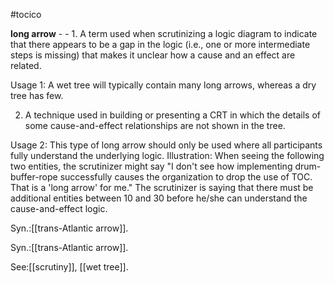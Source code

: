 #tocico

<b>long arrow</b> - - 1. A term used when scrutinizing a logic diagram to indicate that there appears to be a gap in the logic (i.e., one or more intermediate steps is missing) that makes it unclear how a cause and an effect are related.

Usage 1: A wet tree will typically contain many long arrows, whereas a dry tree has few.

2. A technique used in building or presenting a CRT in which the details of some cause-and-effect relationships are not shown in the tree.

Usage 2: This type of long arrow should only be used where all participants fully understand the underlying logic.
Illustration: When seeing the following two entities, the scrutinizer might say "I don't see how implementing drum-buffer-rope successfully causes the organization to drop the use of TOC.  That is a 'long arrow' for me." The scrutinizer is saying that there must be additional entities between 10 and 30 before he/she can understand the cause-and-effect logic. 
 

Syn.:[[trans-Atlantic arrow]].

Syn.:[[trans-Atlantic arrow]].



See:[[scrutiny]], [[wet tree]].
